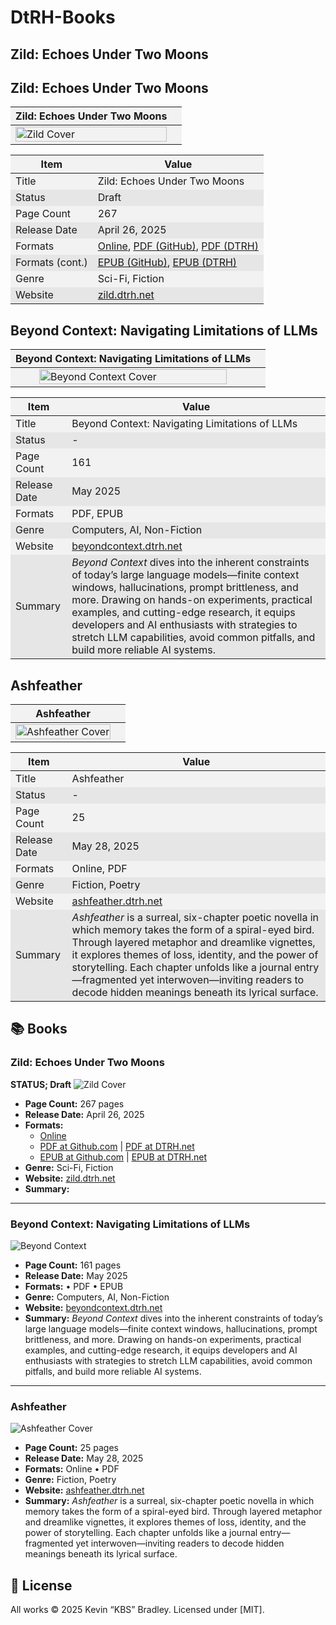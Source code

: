# DtRH-Books

## Zild: Echoes Under Two Moons
## Zild: Echoes Under Two Moons

| Zild: Echoes Under Two Moons | |
|------------------------------|------------------------------|
| <img src="Images/zild-cover.png" alt="Zild Cover" style="max-width: 300px; width: 100%; display: block; margin: 0 auto;"/> | |

| Item | Value |
|------|-------|
| Title | Zild: Echoes Under Two Moons |
| Status | Draft |
| Page Count | 267 |
| Release Date | April 26, 2025 |
| Formats | [Online](https://zild.dtrh.net/Book), [PDF (GitHub)]( # ), [PDF (DTRH)]( # ) |
| Formats (cont.) | [EPUB (GitHub)]( # ), [EPUB (DTRH)]( # ) |
| Genre | Sci-Fi, Fiction |
| Website | [zild.dtrh.net](https://zild.dtrh.net) |

<style>
  table { width: 100%; }
  tr:nth-child(odd) { background-color: #f2f2f2; }
  tr:nth-child(even) { background-color: #e6e6e6; }
</style>

## Beyond Context: Navigating Limitations of LLMs

| Beyond Context: Navigating Limitations of LLMs | |
|-----------------------------------------------|-----------------------------------------------|
| <img src="Images/bc-cover.jpg" alt="Beyond Context Cover" style="max-width: 300px; width: 100%; display: block; margin: 0 auto;"/> | |

| Item | Value |
|------|-------|
| Title | Beyond Context: Navigating Limitations of LLMs |
| Status | - |
| Page Count | 161 |
| Release Date | May 2025 |
| Formats | PDF, EPUB |
| Genre | Computers, AI, Non-Fiction |
| Website | [beyondcontext.dtrh.net](https://beyondcontext.dtrh.net) |
| Summary | *Beyond Context* dives into the inherent constraints of today’s large language models—finite context windows, hallucinations, prompt brittleness, and more. Drawing on hands-on experiments, practical examples, and cutting-edge research, it equips developers and AI enthusiasts with strategies to stretch LLM capabilities, avoid common pitfalls, and build more reliable AI systems. |

<style>
  table { width: 100%; }
  tr:nth-child(odd) { background-color: #f2f2f2; }
  tr:nth-child(even) { background-color: #e6e6e6; }
</style>

## Ashfeather

| Ashfeather | |
|------------|------------|
| <img src="Images/af-cover.png" alt="Ashfeather Cover" style="max-width: 300px; width: 100%; display: block; margin: 0 auto;"/> | |

| Item | Value |
|------|-------|
| Title | Ashfeather |
| Status | - |
| Page Count | 25 |
| Release Date | May 28, 2025 |
| Formats | Online, PDF |
| Genre | Fiction, Poetry |
| Website | [ashfeather.dtrh.net](https://ashfeather.dtrh.net) |
| Summary | *Ashfeather* is a surreal, six-chapter poetic novella in which memory takes the form of a spiral-eyed bird. Through layered metaphor and dreamlike vignettes, it explores themes of loss, identity, and the power of storytelling. Each chapter unfolds like a journal entry—fragmented yet interwoven—inviting readers to decode hidden meanings beneath its lyrical surface. |

<style>
  table { width: 100%; }
  tr:nth-child(odd) { background-color: #f2f2f2; }
  tr:nth-child(even) { background-color: #e6e6e6; }
</style>



## 📚 Books

### Zild: Echoes Under Two Moons
**STATUS; Draft**
![Zild Cover](Images/zild-cover.png)

* **Page Count:** 267 pages
* **Release Date:** April 26, 2025
* **Formats:**
  - [Online](https://zild.dtrh.net/Book)
  - [PDF at Github.com]() | [PDF at DTRH.net]()
  - [EPUB at Github.com]() | [EPUB at DTRH.net]()
* **Genre:** Sci-Fi, Fiction
* **Website:** [zild.dtrh.net](https://zild.dtrh.net)
* **Summary:**

---

### Beyond Context: Navigating Limitations of LLMs

![Beyond Context](Images/bc-cover.jpg)

* **Page Count:** 161 pages
* **Release Date:** May 2025
* **Formats:** • PDF • EPUB
* **Genre:** Computers, AI, Non-Fiction
* **Website:** [beyondcontext.dtrh.net](https://beyondcontext.dtrh.net)
* **Summary:**
  *Beyond Context* dives into the inherent constraints of today’s large language models—finite context windows, hallucinations, prompt brittleness, and more. Drawing on hands-on experiments, practical examples, and cutting-edge research, it equips developers and AI enthusiasts with strategies to stretch LLM capabilities, avoid common pitfalls, and build more reliable AI systems.

---

### Ashfeather

![Ashfeather Cover](Images/af-cover.png)

* **Page Count:** 25 pages
* **Release Date:** May 28, 2025
* **Formats:** Online • PDF
* **Genre:** Fiction, Poetry
* **Website:** [ashfeather.dtrh.net](https://ashfeather.dtrh.net)
* **Summary:**
  *Ashfeather* is a surreal, six-chapter poetic novella in which memory takes the form of a spiral-eyed bird. Through layered metaphor and dreamlike vignettes, it explores themes of loss, identity, and the power of storytelling. Each chapter unfolds like a journal entry—fragmented yet interwoven—inviting readers to decode hidden meanings beneath its lyrical surface.


## 📝 License

All works © 2025 Kevin “KBS” Bradley. Licensed under \[MIT\].
